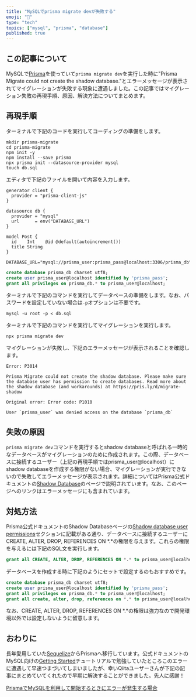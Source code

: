 ```yaml
---
title: "MySQLでprisma migrate devが失敗する"
emoji: "🦋"
type: "tech"
topics: ["mysql", "prisma", "database"]
published: true
---
```




## この記事について

MySQLで[Prisma](https://www.prisma.io/)を使っていて`prisma migrate dev`を実行した時に"Prisma Migrate could not create the shadow database."とエラーメッセージが表示されてマイグレーションが失敗する現象に遭遇しました。この記事ではマイグレーション失敗の再現手順、原因、解決方法についてまとめます。



## 再現手順

ターミナルで下記のコードを実行してコーディングの準備をします。

```shell
mkdir prisma-migrate
cd prisma-migrate
npm init -y
npm install --save prisma
npx prisma init --datasource-provider mysql
touch db.sql
```

エディタで下記のファイルを開いて内容を入力します。

```prisma:prisma/schema.prisma
generator client {
  provider = "prisma-client-js"
}

datasource db {
  provider = "mysql"
  url      = env("DATABASE_URL")
}

model Post {
  id    Int    @id @default(autoincrement())
  title String
}
```

```.env
DATABASE_URL="mysql://prisma_user:prisma_pass@localhost:3306/prisma_db"
```

```sql:db.sql
create database prisma_db charset utf8;
create user prisma_user@localhost identified by 'prisma_pass';
grant all privileges on prisma_db.* to prisma_user@localhost;
```

ターミナルで下記のコマンドを実行してデータベースの準備をします。なお、パスワードを設定していない場合は`-p`オプションは不要です。

```shell
mysql -u root -p < db.sql
```

ターミナルで下記のコマンドを実行してマイグレーションを実行します。

```shell
npx prisma migrate dev
```

マイグレーションが失敗し、下記のエラーメッセージが表示されることを確認します。

```
Error: P3014

Prisma Migrate could not create the shadow database. Please make sure the database user has permission to create databases. Read more about the shadow database (and workarounds) at https://pris.ly/d/migrate-shadow

Original error: Error code: P1010

User `prisma_user` was denied access on the database `prisma_db`
```



## 失敗の原因

`prisma migrate dev`コマンドを実行するとshadow databaseと呼ばれる一時的なデータベースがマイグレーションのために作成されます。この際、データベースに接続するユーザー（上記の再現手順ではprisma_user@localhost）にshadow databaseを作成する権限がない場合、マイグレーションが実行できないので失敗してエラーメッセージが表示されます。詳細についてはPrisma公式ドキュメントの[Shadow Database](https://www.prisma.io/docs/concepts/components/prisma-migrate/shadow-database)のページで説明されています。なお、このページへのリンクはエラーメッセージにも含まれています。



## 対処方法

Prisma公式ドキュメントのShadow Databaseページの[Shadow database user permissions](https://www.prisma.io/docs/concepts/components/prisma-migrate/shadow-database#shadow-database-user-permissions)セクションに記載がある通り、データベースに接続するユーザーにCREATE, ALTER, DROP, REFERENCES ON *.*の権限を与えます。これらの権限を与えるには下記のSQL文を実行します。

```sql
grant all CREATE, ALTER, DROP, REFERENCES ON *.* to prisma_user@localhost;
```

データベースを作成する時に下記のようにセットで設定するのもおすすめです。

```sql:db.sql
create database prisma_db charset utf8;
create user prisma_user@localhost identified by 'prisma_pass';
grant all privileges on prisma_db.* to prisma_user@localhost;
grant all create, alter, drop, references on *.* to prisma_user@localhost;
```

なお、CREATE, ALTER, DROP, REFERENCES ON *.*の権限は強力なので開発環境以外では設定しないように留意します。



## おわりに

長年愛用していた[Sequelize](https://sequelize.org/)からPrismaへ移行しています。公式ドキュメントのMySQL向けの[Getting Started](https://www.prisma.io/docs/getting-started/setup-prisma/start-from-scratch/relational-databases-typescript-mysql)チュートリアルで勉強していたところこのエラーに遭遇して早速つまづいてしまいましたが、幸いQiitaユーザーさんが下記の記事にまとめていてくれたので早期に解決することができました。先人に感謝！

[PrismaでMySQLを利用して開始するときにエラーが発生する場合](https://qiita.com/makoll/items/4df94068f570aebf39af)
